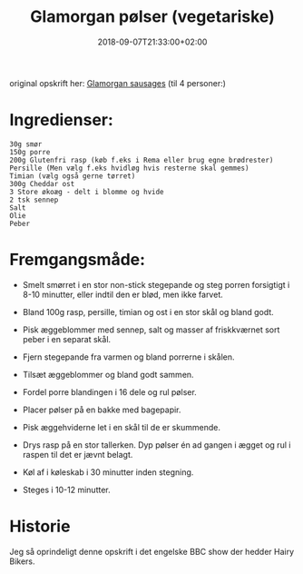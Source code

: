 ﻿---
title: "Glamorgan pølser (vegetariske)"
date: 2018-09-07T21:33:00+02:00
draft: false
---
original opskrift her: [Glamorgan sausages](http://www.bbc.co.uk/food/recipes/glamorgan_sausages_with_64911)
(til 4 personer:)
 
# Ingredienser:


	30g smør
	150g porre
	200g Glutenfri rasp (køb f.eks i Rema eller brug egne brødrester)
	Persille (Men vælg f.eks hvidløg hvis resterne skal gemmes)
	Timian (vælg også gerne tørret)
	300g Cheddar ost
	3 Store økoæg - delt i blomme og hvide
	2 tsk sennep
	Salt
	Olie
	Peber

# Fremgangsmåde:

* Smelt smørret i en stor non-stick stegepande og steg porren forsigtigt i 8-10 minutter, eller indtil den er blød, men ikke farvet.

* Bland 100g rasp, persille, timian og ost i en stor skål og bland godt. 

* Pisk æggeblommer med sennep, salt og masser af friskkværnet sort peber i en separat skål. 

* Fjern stegepande fra varmen og bland porrerne i skålen.

* Tilsæt æggeblommer og bland godt sammen. 

* Fordel porre blandingen i 16 dele og rul pølser. 

* Placer pølser på en bakke med bagepapir.

* Pisk æggehviderne let i en skål til de er skummende.

* Drys rasp på en stor tallerken. Dyp pølser én ad gangen i ægget og rul i raspen til det er jævnt belagt.

* Køl af i køleskab i 30 minutter inden stegning.

* Steges i 10-12 minutter.

# Historie

Jeg så oprindeligt denne opskrift i det engelske BBC show der hedder Hairy Bikers.